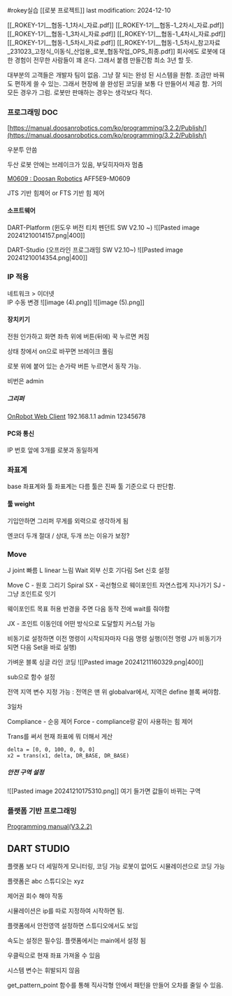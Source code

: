 #rokey실습
[[로봇 프로젝트]]
last modification: 2024-12-10



[[_ROKEY-1기__협동-1_1차시_자료.pdf]]
[[_ROKEY-1기__협동-1_2차시_자료.pdf]]
[[_ROKEY-1기__협동-1_3차시_자료.pdf]]
[[_ROKEY-1기__협동-1_4차시_자료.pdf]]
[[_ROKEY-1기__협동-1_5차시_자료.pdf]]
[[_ROKEY-1기__협동-1_5차시_참고자료_231023_고정식_이동식_산업용_로봇_협동작업_OPS_최종.pdf]]
회사에도 로봇에 대한 경험이 전무한 사람들이 꽤 온다.
그래서 붙캠 만들긴함 최소 3년 할 듯.

대부분의 고객들은 개발자 팀이 없음. 그냥 잘 되는 완성 된 시스템을 원함. 조금만 바꿔도 편하게 쓸 수 있는.
그래서 현장에 쓸 완성된 코딩을 보통 다 만들어서 제공 함.
거의 모든 경우가 그럼. 로봇만 판매하는 경우는 생각보다 적다.


### 프로그래밍 DOC

[https://manual.doosanrobotics.com/ko/programming/3.2.2/Publish/](https://manual.doosanrobotics.com/ko/programming/3.2.2/Publish/)



우분투 안씀

두산 로봇 안에는 브레이크가 있음, 부딪히자마자 멈춤

[M0609 : Doosan Robotics](https://www.doosanrobotics.com/ko/products/series/m0609)
AFF5E9-M0609

JTS 기반 힘제어 or FTS 기반 힘 제어

#### 소프트웨어
DART-Platform (윈도우 버전 티치 펜던트 SW V2.10 ~)
![[Pasted image 20241210014157.png|400]]

DART-Studio (오프라인 프로그래밍 SW V2.10~)
![[Pasted image 20241210014354.png|400]]

### IP 적용
네트워크 > 이더넷  
IP 수동 변경
![[image (4).png]]
![[image (5).png]]
#### 장치키기
전원 인가하고
화면 좌측 위에 버튼(뒤에) 꾹 누르면 켜짐

상태 창에서 on으로 바꾸면 브레이크 풀림

로봇 위에 붙어 있는 손가락 버튼 누르면서 동작 가능.

비번은 admin

##### 그리퍼
[OnRobot Web Client](http://192.168.1.1/)
192.168.1.1 admin 12345678

#### PC와 통신
IP 번호 앞에 3개를 로봇과 동일하게
### 좌표계
base 좌표계와 툴 좌표계는 다름
툴은 진짜 툴 기준으로 다 판단함.

#### 툴 weight
기입안하면 그리퍼 무게를 외력으로 생각하게 됨


엔코더 두개
절대 / 상대, 두개 쓰는 이유가 보정?


### Move
J joint 빠름
L linear 느림
Wait 외부 신호 기다림
Set 신호 설정

Move C - 원호 그리기
Spiral
SX - 곡선형으로 웨이포인트 자연스럽게 지나가기
SJ -  그냥 조인트로 잇기

웨이포인트 목표 허용 반경을 주면 다음 동작 전에 wait를 줘야함

JX - 조인트 이동인데 어떤 방식으로 도달할지 커스텀 가능

비동기로 설정하면 이전 명령이 시작되자마자 다음 명령 실행(이전 명령 J가 비동기가 되면 다음 Set을 바로 실행)

가벼운 블록 싱글 라인 코딩
![[Pasted image 20241211160329.png|400]]

sub으로 함수 설정

전역 지역 변수 지정 가능 : 전역은 맨 위 globalvar에서, 지역은 define 블록 써야함.

3일차

Compliance - 순응 제어
Force - compliance랑 같이 사용하는 힘 제어

Trans를 써서 현재 좌표에 뭐 더해서 게산
```
delta = [0, 0, 100, 0, 0, 0]
x2 = trans(x1, delta, DR_BASE, DR_BASE)
```




##### 안전 구역 설정
![[Pasted image 20241210175310.png]]
여기 들가면 값들이 바뀌는 구역

### 플랫폼 기반 프로그래밍
[Programming manual(V3.2.2)](https://manual.doosanrobotics.com/ko/programming/3.2.2/Publish/)


## DART STUDIO
플랫폼 보다 더 세밀하게 모니터링, 코딩 가능
로봇이 없어도 시뮬레이션으로 코딩 가능

플랫폼은 abc 스튜디오는 xyz

제어권 회수 해야 작동

시뮬레이션은 ip를 따로 지정하여 시작하면 됨.

플랫폼에서 안전영역 설정하면 스튜디오에서도 보임

속도는 설정은 필수임. 플랫폼에서는 main에서 설정 됨

우클릭으로 현재 좌표 가져올 수 있음

시스템 변수는 휘발되지 않음

get_pattern_point 함수를 통해 직사각형 안에서 패턴을 만들어 오차를 줄일 수 있음.



